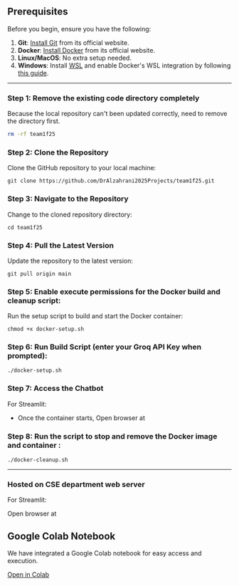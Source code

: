 ## Prerequisites

Before you begin, ensure you have the following:

1. **Git**: [Install Git](https://git-scm.com/) from its official website.
2. **Docker**: [Install Docker](https://www.docker.com) from its official website.
3. **Linux/MacOS**: No extra setup needed.
4. **Windows**: Install [WSL](https://learn.microsoft.com/en-us/windows/wsl/install) and enable Docker's WSL integration by following [this guide](https://docs.docker.com/desktop/windows/wsl/).

---

### Step 1: Remove the existing code directory completely

Because the local repository can't been updated correctly, need to remove the directory first.

```bash
rm -rf team1f25
```

### Step 2: Clone the Repository

Clone the GitHub repository to your local machine:

```
git clone https://github.com/DrAlzahrani2025Projects/team1f25.git
```

### Step 3: Navigate to the Repository

Change to the cloned repository directory:

```
cd team1f25
```

### Step 4: Pull the Latest Version

Update the repository to the latest version:

```
git pull origin main
```

### Step 5: Enable execute permissions for the Docker build and cleanup script:

Run the setup script to build and start the Docker container:

```
chmod +x docker-setup.sh
```

### Step 6: Run Build Script (enter your Groq API Key when prompted):

```
./docker-setup.sh
```

### Step 7: Access the Chatbot

For Streamlit:

- Once the container starts, Open browser at 
  

### Step 8: Run the script to stop and remove the Docker image and container :

```
./docker-cleanup.sh
```

---

### Hosted on CSE department web server

For Streamlit:

Open browser at  

## Google Colab Notebook  

We have integrated a Google Colab notebook for easy access and execution.

[Open in Colab]()

